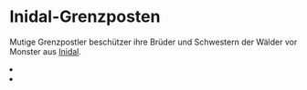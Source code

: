 # Inidal-Grenzposten

<p>
Mutige Grenzpostler beschützer ihre Brüder und Schwestern der Wälder vor Monster aus <a href="Inidal.md">Inidal</a>.
</p>

<procedure title="Charaktere von diesem Ort">
<list columns="3">
<li><a href="Malon.md"></a></li>
<li><a href="Eliyen.md"></a></li>
</list>
</procedure>
